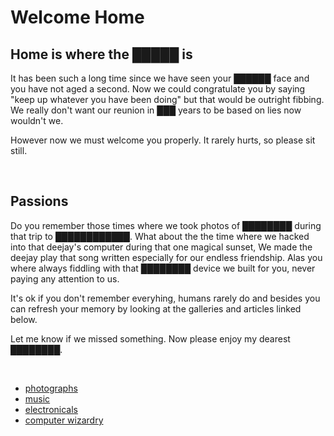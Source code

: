 Welcome Home
============
## Home is where the █████ is

It has been such a long time since we have seen your ██████ face and you have not aged a second. Now we could congratulate you by saying "keep up whatever you have been doing" but that would be outright fibbing. We really don't want our reunion in ███ years to be based on lies now wouldn't we.

However now we must welcome you properly. It rarely hurts, so please sit still.

<br/>

## Passions

Do you remember those times where we took photos of ████████ during that trip to ████████████. What about the the time where we hacked into that deejay's computer during that one magical sunset, We made the deejay play that song written especially for our endless friendship. Alas you where always fiddling with that ████████ device we built for you, never paying any attention to us.

It's ok if you don't remember everyhing, humans rarely do and besides you can refresh your memory by looking at the galleries and articles linked below.

Let me know if we missed something. Now please enjoy my dearest ████████.

<br/>

- [photographs](/projects/photography)
- [music](/projects/music)
- [electronicals](/projects/electronics)
- [computer wizardry](/projects/code)
